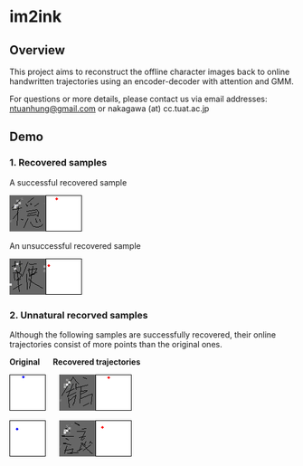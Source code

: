 # im2ink


## Overview
This project aims to reconstruct the offline character images back to online handwritten trajectories using an encoder-decoder with attention and GMM.

For questions or more details, please contact us via email addresses: ntuanhung@gmail.com or nakagawa (at) cc.tuat.ac.jp

## Demo
### 1. Recovered samples

A successful recovered sample

![Attention successful recovery](https://github.com/ntuanhung/im2ink/blob/master/demo_gif/unsucess_2.gif)

An unsuccessful recovered sample

![Attention unsuccessful recovery](https://github.com/ntuanhung/im2ink/blob/master/demo_gif/unsucess_1.gif)

### 2. Unnatural recorved samples
Although the following samples are successfully recovered, their online trajectories consist of more points than the original ones.

**Original &nbsp; &nbsp; &nbsp; Recovered trajectories**


![Original speed](https://github.com/ntuanhung/im2ink/blob/master/demo_gif/unnatural_2_org.gif)
&nbsp; &nbsp; &nbsp;![Recovery speed](https://github.com/ntuanhung/im2ink/blob/master/demo_gif/unnatural_2_rec.gif)


![Original speed](https://github.com/ntuanhung/im2ink/blob/master/demo_gif/unnatural_3_org.gif)
&nbsp; &nbsp; &nbsp;![Recovery speed](https://github.com/ntuanhung/im2ink/blob/master/demo_gif/unnatural_3_rec.gif)

